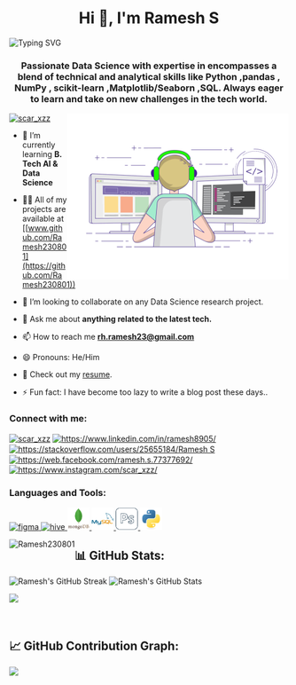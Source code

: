 
<h1 align="center">Hi 👋, I'm Ramesh S</h1>
<img src ="https://readme-typing-svg.herokuapp.com?font=Montserrat&color=blue&size=24&lines=Hi,+I'm+Ramesh+S;I+have+a+strong+interest+in+Data+Science+and+Artificial+Intelligence.;An+Data+Enthusiast+!.;I'm+more+of+a+self-learner+;who+loves+to+learn+from+internet.;" alt="Typing SVG" >

<h3 align="center">Passionate Data Science with expertise in encompasses a blend of technical and analytical skills  like Python ,pandas , NumPy , scikit-learn ,Matplotlib/Seaborn ,SQL. Always eager to learn and take on new challenges in the tech world.</h3>
<img align="right" alt="Coding" width="400" src="https://raw.githubusercontent.com/devSouvik/devSouvik/master/gif3.gif">

<p align="left"> <a href="https://twitter.com/scar_xzz" target="blank"><img src="https://img.shields.io/twitter/follow/scar_xzz?logo=twitter&style=for-the-badge" alt="scar_xzz" /></a> </p>


- 🌱 I’m currently learning **B. Tech AI & Data Science**

- 👨‍💻 All of my projects are available at [[www.github.com/Ramesh230801](https://github.com/Ramesh230801))

- 👯 I’m looking to collaborate on any Data Science research project.
- 💬 Ask me about **anything related to the latest tech.**
- 📫 How to reach me **rh.ramesh23@gmail.com**
- 😄 Pronouns: He/Him
- 🧾 Check out my [resume](https://drive.google.com/file/d/1VFsRDY8awn4L1_xTddZZ5U5NHg6xT-dQ/view?usp=drive_link).
- ⚡ Fun fact: I have become too lazy to write a blog post these days.. 

<h3 align="left">Connect with me:</h3>
<p align="left">
<a href="https://twitter.com/scar_xzz" target="blank"><img align="center" src="https://raw.githubusercontent.com/rahuldkjain/github-profile-readme-generator/master/src/images/icons/Social/twitter.svg" alt="scar_xzz" height="30" width="40" /></a>
<a href="https://www.linkedin.com/in/ramesh8905/" target="blank"><img align="center" src="https://raw.githubusercontent.com/rahuldkjain/github-profile-readme-generator/master/src/images/icons/Social/linked-in-alt.svg" alt="https://www.linkedin.com/in/ramesh8905/" height="30" width="40" /></a>
<a href="https://stackoverflow.com/users/25655184/muhammedh-shadir" target="blank"><img align="center" src="https://raw.githubusercontent.com/rahuldkjain/github-profile-readme-generator/master/src/images/icons/Social/stack-overflow.svg" alt="https://stackoverflow.com/users/25655184/Ramesh S" height="30" width="40" /></a>
<a href="https://web.facebook.com/ramesh.s.77377692/" target="blank"><img align="center" src="https://raw.githubusercontent.com/rahuldkjain/github-profile-readme-generator/master/src/images/icons/Social/facebook.svg" alt="https://web.facebook.com/ramesh.s.77377692/" height="30" width="40" /></a>
<a href="https://www.instagram.com/scar_xzz/" target="blank"><img align="center" src="https://raw.githubusercontent.com/rahuldkjain/github-profile-readme-generator/master/src/images/icons/Social/instagram.svg" alt="https://www.instagram.com/scar_xzz/" height="30" width="40" /></a>
</p>

<h3 align="left">Languages and Tools:</h3>
<p align="left"> <a href="https://www.figma.com/" target="_blank" rel="noreferrer"> <img src="https://www.vectorlogo.zone/logos/figma/figma-icon.svg" alt="figma" width="40" height="40"/> </a> <a href="https://hive.apache.org/" target="_blank" rel="noreferrer"> <img src="https://www.vectorlogo.zone/logos/apache_hive/apache_hive-icon.svg" alt="hive" width="40" height="40"/> </a> <a href="https://www.mongodb.com/" target="_blank" rel="noreferrer"> <img src="https://raw.githubusercontent.com/devicons/devicon/master/icons/mongodb/mongodb-original-wordmark.svg" alt="mongodb" width="40" height="40"/> </a> <a href="https://www.mysql.com/" target="_blank" rel="noreferrer"> <img src="https://raw.githubusercontent.com/devicons/devicon/master/icons/mysql/mysql-original-wordmark.svg" alt="mysql" width="40" height="40"/> </a> <a href="https://www.photoshop.com/en" target="_blank" rel="noreferrer"> <img src="https://raw.githubusercontent.com/devicons/devicon/master/icons/photoshop/photoshop-line.svg" alt="photoshop" width="40" height="40"/> </a> <a href="https://www.python.org" target="_blank" rel="noreferrer"> <img src="https://raw.githubusercontent.com/devicons/devicon/master/icons/python/python-original.svg" alt="python" width="40" height="40"/> </a> </p>

<p><img align="left" src="https://github-readme-stats.vercel.app/api/top-langs?username=Ramesh230801&show_icons=true&locale=en&layout=compact&theme=tokyonight" alt="Ramesh230801" /></p>

## 📊 GitHub Stats:

<img alt="Ramesh's GitHub Streak" src="https://github-readme-streak-stats.herokuapp.com/?user=Ramesh230801&theme=white&&hide_border=true" width='48%' /> <img alt="Ramesh's GitHub Stats" src="https://github-readme-stats-mauve-ten.vercel.app/api?username=Ramesh230801&show_icons=true&hide_border=true&count_private=true&include_all_commits=true" width='48%' />




<p align="Left">
    <img src="https://github-profile-trophy.vercel.app/?username=Ramesh230801&column=8&row=1">
</p>
<br>

## 📈 GitHub Contribution Graph:

<div align="Left">
    <img height="300px" src="https://github-readme-activity-graph.vercel.app/graph?username=Ramesh230801&theme=minimal"/>
</div>
<br>
